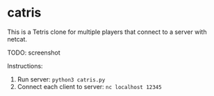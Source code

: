 # catris

This is a Tetris clone for multiple players that connect to a server with netcat.

TODO: screenshot

Instructions:
1. Run server: `python3 catris.py`
2. Connect each client to server: `nc localhost 12345`
